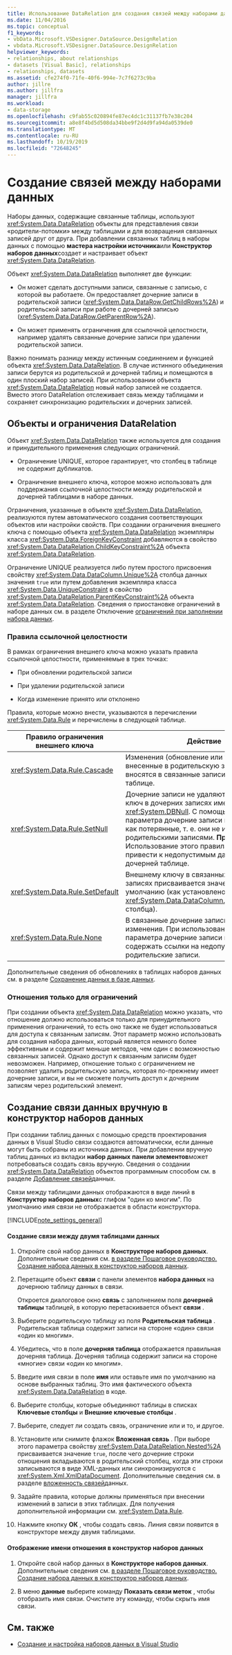 ```yaml
---
title: Использование DataRelation для создания связей между наборами данных
ms.date: 11/04/2016
ms.topic: conceptual
f1_keywords:
- vbData.Microsoft.VSDesigner.DataSource.DesignRelation
- vbdata.Microsoft.VSDesigner.DataSource.DesignRelation
helpviewer_keywords:
- relationships, about relationships
- datasets [Visual Basic], relationships
- relationships, datasets
ms.assetid: cfe274f0-71fe-40f6-994e-7c7f6273c9ba
author: jillre
ms.author: jillfra
manager: jillfra
ms.workload:
- data-storage
ms.openlocfilehash: c9fab55c020894fe87ec4dc1c31137fb7e38c204
ms.sourcegitcommit: a8e8f4bd5d508da34bbe9f2d4d9fa94da0539de0
ms.translationtype: MT
ms.contentlocale: ru-RU
ms.lasthandoff: 10/19/2019
ms.locfileid: "72648245"
---
```

# <a name="create-relationships-between-datasets"></a>Создание связей между наборами данных
Наборы данных, содержащие связанные таблицы, используют <xref:System.Data.DataRelation> объекты для представления связи «родители-потомки» между таблицами и для возвращения связанных записей друг от друга. При добавлении связанных таблиц в наборы данных с помощью **мастера настройки источника**или **Конструктор наборов данных**создает и настраивает объект <xref:System.Data.DataRelation>.

Объект <xref:System.Data.DataRelation> выполняет две функции:

- Он может сделать доступными записи, связанные с записью, с которой вы работаете. Он предоставляет дочерние записи в родительской записи (<xref:System.Data.DataRow.GetChildRows%2A>) и родительской записи при работе с дочерней записью (<xref:System.Data.DataRow.GetParentRow%2A>).

- Он может применять ограничения для ссылочной целостности, например удалять связанные дочерние записи при удалении родительской записи.

Важно понимать разницу между истинным соединением и функцией объекта <xref:System.Data.DataRelation>. В случае истинного объединения записи берутся из родительской и дочерней таблиц и помещаются в один плоский набор записей. При использовании объекта <xref:System.Data.DataRelation> новый набор записей не создается. Вместо этого DataRelation отслеживает связь между таблицами и сохраняет синхронизацию родительских и дочерних записей.

## <a name="datarelation-objects-and-constraints"></a>Объекты и ограничения DataRelation
Объект <xref:System.Data.DataRelation> также используется для создания и принудительного применения следующих ограничений.

- Ограничение UNIQUE, которое гарантирует, что столбец в таблице не содержит дубликатов.

- Ограничение внешнего ключа, которое можно использовать для поддержания ссылочной целостности между родительской и дочерней таблицами в наборе данных.

Ограничения, указанные в объекте <xref:System.Data.DataRelation>, реализуются путем автоматического создания соответствующих объектов или настройки свойств. При создании ограничения внешнего ключа с помощью объекта <xref:System.Data.DataRelation> экземпляры класса <xref:System.Data.ForeignKeyConstraint> добавляются в свойство <xref:System.Data.DataRelation.ChildKeyConstraint%2A> объекта <xref:System.Data.DataRelation>.

Ограничение UNIQUE реализуется либо путем простого присвоения свойству <xref:System.Data.DataColumn.Unique%2A> столбца данных значения `true` или путем добавления экземпляра класса <xref:System.Data.UniqueConstraint> в свойство <xref:System.Data.DataRelation.ParentKeyConstraint%2A> объекта <xref:System.Data.DataRelation>. Сведения о приостановке ограничений в наборе данных см. в разделе Отключение [ограничений при заполнении набора данных](../data-tools/turn-off-constraints-while-filling-a-dataset.md).

### <a name="referential-integrity-rules"></a>Правила ссылочной целостности
В рамках ограничения внешнего ключа можно указать правила ссылочной целостности, применяемые в трех точках:

- При обновлении родительской записи

- При удалении родительской записи

- Когда изменение принято или отклонено

Правила, которые можно внести, указываются в перечислении <xref:System.Data.Rule> и перечислены в следующей таблице.

|Правило ограничения внешнего ключа|Действие|
| - |------------|
|<xref:System.Data.Rule.Cascade>|Изменения (обновление или удаление), внесенные в родительскую запись, также вносятся в связанные записи в дочерней таблице.|
|<xref:System.Data.Rule.SetNull>|Дочерние записи не удаляются, но внешний ключ в дочерних записях имеет значение <xref:System.DBNull>. С помощью этого параметра дочерние записи можно оставить как потерянные, т. е. они не имеют связи с родительскими записями. **Примечание.** Использование этого правила может привести к недопустимым данным в дочерней таблице.|
|<xref:System.Data.Rule.SetDefault>|Внешнему ключу в связанных дочерних записях присваивается значение по умолчанию (как установлено свойством <xref:System.Data.DataColumn.DefaultValue%2A> столбца).|
|<xref:System.Data.Rule.None>|В связанные дочерние записи не вносятся изменения. При использовании этого параметра дочерние записи могут содержать ссылки на недопустимые родительские записи.|

Дополнительные сведения об обновлениях в таблицах наборов данных см. в разделе [Сохранение данных в базе данных](../data-tools/save-data-back-to-the-database.md).

### <a name="constraint-only-relations"></a>Отношения только для ограничений
При создании объекта <xref:System.Data.DataRelation> можно указать, что отношение должно использоваться только для принудительного применения ограничений, то есть оно также не будет использоваться для доступа к связанным записям. Этот параметр можно использовать для создания набора данных, который является немного более эффективным и содержит меньше методов, чем один с возможностью связанных записей. Однако доступ к связанным записям будет невозможен. Например, отношение только с ограничением не позволяет удалить родительскую запись, которая по-прежнему имеет дочерние записи, и вы не сможете получить доступ к дочерним записям через родительский элемент.

## <a name="manually-creating-a-data-relation-in-the-dataset-designer"></a>Создание связи данных вручную в конструктор наборов данных
При создании таблиц данных с помощью средств проектирования данных в Visual Studio связи создаются автоматически, если данные могут быть собраны из источника данных. При добавлении вручную таблиц данных из вкладки **набор данных** **панели элементов**может потребоваться создать связь вручную. Сведения о создании <xref:System.Data.DataRelation> объектов программным способом см. в разделе [Добавление связей](/dotnet/framework/data/adonet/dataset-datatable-dataview/adding-datarelations)данных.

Связи между таблицами данных отображаются в виде линий в **Конструктор наборов данных**с глифом "один ко многим". По умолчанию имя связи не отображается в области конструктора.

[!INCLUDE[note_settings_general](../data-tools/includes/note_settings_general_md.md)]

#### <a name="to-create-a-relationship-between-two-data-tables"></a>Создание связи между двумя таблицами данных

1. Откройте свой набор данных в **Конструкторе наборов данных**. Дополнительные сведения см. [в разделе Пошаговое руководство. Создание набора данных в конструктор наборов данных](walkthrough-creating-a-dataset-with-the-dataset-designer.md).

2. Перетащите объект **связи** с панели элементов **набора данных** на дочернюю таблицу данных в связи.

     Откроется диалоговое окно **связь** с заполнением поля **дочерней таблицы** таблицей, в которую перетаскивается объект **связи** .

3. Выберите родительскую таблицу из поля **Родительская таблица** . Родительская таблица содержит записи на стороне «один» связи «один ко многим».

4. Убедитесь, что в поле **дочерняя таблица** отображается правильная дочерняя таблица. Дочерняя таблица содержит записи на стороне «многие» связи «один ко многим».

5. Введите имя связи в поле **имя** или оставьте имя по умолчанию на основе выбранных таблиц. Это имя фактического объекта <xref:System.Data.DataRelation> в коде.

6. Выберите столбцы, которые объединяют таблицы в списках **Ключевые столбцы** и **Внешние ключевые столбцы** .

7. Выберите, следует ли создать связь, ограничение или и то, и другое.

8. Установите или снимите флажок **Вложенная связь** . При выборе этого параметра свойству <xref:System.Data.DataRelation.Nested%2A> присваивается значение `true`, после чего дочерние строки отношения вкладываются в родительский столбец, когда эти строки записываются в виде XML-данных или синхронизируются с <xref:System.Xml.XmlDataDocument>. Дополнительные сведения см. в разделе [вложенность связей](/dotnet/framework/data/adonet/dataset-datatable-dataview/nesting-datarelations)данных.

9. Задайте правила, которые должны применяться при внесении изменений в записи в этих таблицах. Для получения дополнительной информации см. <xref:System.Data.Rule>.

10. Нажмите кнопку **ОК** , чтобы создать связь. Линия связи появится в конструкторе между двумя таблицами.

#### <a name="to-display-a-relation-name-in-the-dataset-designer"></a>Отображение имени отношения в конструктор наборов данных

1. Откройте свой набор данных в **Конструкторе наборов данных**. Дополнительные сведения см. [в разделе Пошаговое руководство. Создание набора данных в конструктор наборов данных](walkthrough-creating-a-dataset-with-the-dataset-designer.md).

2. В меню **данные** выберите команду **Показать связи меток** , чтобы отобразить имя связи. Очистите эту команду, чтобы скрыть имя связи.

## <a name="see-also"></a>См. также

- [Создание и настройка наборов данных в Visual Studio](../data-tools/create-and-configure-datasets-in-visual-studio.md)